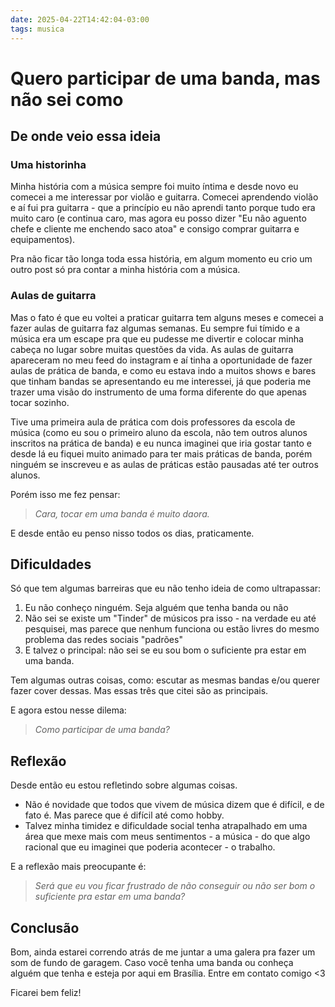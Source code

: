 ```yaml
---
date: 2025-04-22T14:42:04-03:00
tags: musica
---
```


# Quero participar de uma banda, mas não sei como

## De onde veio essa ideia

### Uma historinha

Minha história com a música sempre foi muito íntima e desde novo eu comecei a me interessar por violão e guitarra. Comecei aprendendo violão e aí fui pra guitarra - que a princípio eu não aprendi tanto porque tudo era muito caro (e continua caro, mas agora eu posso dizer "Eu não aguento chefe e cliente me enchendo saco atoa" e consigo comprar guitarra e equipamentos).

Pra não ficar tão longa toda essa história, em algum momento eu crio um outro post só pra contar a minha história com a música.

### Aulas de guitarra

Mas o fato é que eu voltei a praticar guitarra tem alguns meses e comecei a fazer aulas de guitarra faz algumas semanas. Eu sempre fui tímido e a música era um escape pra que eu pudesse me divertir e colocar minha cabeça no lugar sobre muitas questões da vida. As aulas de guitarra apareceram no meu feed do instagram e aí tinha a oportunidade de fazer aulas de prática de banda, e como eu estava indo a muitos shows e bares que tinham bandas se apresentando eu me interessei, já que poderia me trazer uma visão do instrumento de uma forma diferente do que apenas tocar sozinho.

Tive uma primeira aula de prática com dois professores da escola de música (como eu sou o primeiro aluno da escola, não tem outros alunos inscritos na prática de banda) e eu nunca imaginei que iria gostar tanto e desde lá eu fiquei muito animado para ter mais práticas de banda, porém ninguém se inscreveu e as aulas de práticas estão pausadas até ter outros alunos.

Porém isso me fez pensar:
> *Cara, tocar em uma banda é muito daora.*

E desde então eu penso nisso todos os dias, praticamente.

## Dificuldades

Só que tem algumas barreiras que eu não tenho ideia de como ultrapassar:

1. Eu não conheço ninguém. Seja alguém que tenha banda ou não
1. Não sei se existe um "Tinder" de músicos pra isso - na verdade eu até pesquisei, mas parece que nenhum funciona ou estão livres do mesmo problema das redes sociais "padrões"
1. E talvez o principal: não sei se eu sou bom o suficiente pra estar em uma banda.

Tem algumas outras coisas, como: escutar as mesmas bandas e/ou querer fazer cover dessas. Mas essas três que citei são as principais.

E agora estou nesse dilema:

> *Como participar de uma banda?*

## Reflexão

Desde então eu estou refletindo sobre algumas coisas.

* Não é novidade que todos que vivem de música dizem que é difícil, e de fato é. Mas parece que é difícil até como hobby.
* Talvez minha timidez e dificuldade social tenha atrapalhado em uma área que mexe mais com meus sentimentos - a música - do que algo racional que eu imaginei que poderia acontecer - o trabalho.

E a reflexão mais preocupante é:

> *Será que eu vou ficar frustrado de não conseguir ou não ser bom o suficiente pra estar em uma banda?*

## Conclusão

Bom, ainda estarei correndo atrás de me juntar a uma galera pra fazer um som de fundo de garagem. Caso você tenha uma banda ou conheça alguém que tenha e esteja por aqui em Brasília. Entre em contato comigo <3

Ficarei bem feliz!
